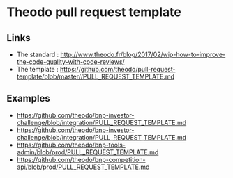 # Theodo pull request template

## Links

- The standard : http://www.theodo.fr/blog/2017/02/wip-how-to-improve-the-code-quality-with-code-reviews/
- The template : https://github.com/theodo/pull-request-template/blob/master//PULL_REQUEST_TEMPLATE.md

## Examples

- https://github.com/theodo/bnp-investor-challenge/blob/integration/PULL_REQUEST_TEMPLATE.md
- https://github.com/theodo/bnp-investor-challenge/blob/integration/PULL_REQUEST_TEMPLATE.md
- https://github.com/theodo/bnp-tools-admin/blob/prod/PULL_REQUEST_TEMPLATE.md
- https://github.com/theodo/bnp-competition-api/blob/prod/PULL_REQUEST_TEMPLATE.md
